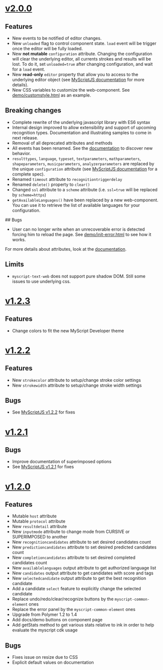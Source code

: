 # [v2.0.0](https://github.com/MyScript/myscript-text-web/tree/v2.0.0)

## Features
- New events to be notified of editor changes. 
- New `unloaded` flag to control component state. `load` event will be trigger once the editor will be fully loaded.
- New **not mutable** `configuration` attribute. Changing the configuration will clear the underlying editor, all currents strokes and results will be lost. To do it, set `unloaded=true` after changing configuration, and wait for a `load` event.
- New **read-only** `editor` property that allow you to access to the underlying editor object (see [MyScriptJS documentation]() for more details).
- New CSS variables to customize the web-component. See [demo/customstyle.html](demo/customstyle.html) as an example.
 
## Breaking changes
- Complete rewrite of the underlying javascript library with ES6 syntax
- Internal design improved to allow extensibility and support of upcoming recognition types. Documentation and illustrating samples to come in next release. 
- Removal of all deprecated attributes and methods
- All events has been renamed. See the [documentation](./docs/index.html) to discover new behavior.
- `resulttypes`, `language`, `typeset`, `textparameters`, `mathparameters`, `shapeparameters`, `musicparameters`, `analyzerparameters` are replaced by the unique `configuration` attribute (see [MyScriptJS documentation]() for a complete spec).
- Renamed `timeout` attribute to `recognitiontriggerdelay`
- Renamed `delete()` property to `clear()`
- Changed `ssl` attribute to a `scheme` attribute (i.e. `ssl=true` will be replaced by `scheme=https`)
- `getAvailableLanguages()` have been replaced by a new web-component. You can use it to retrieve the list of available languages for your configuration.

## Bugs
- User can no longer write when an unrecoverable error is detected forcing him to reload the page. See [demo/init-error.html](.demo/init-error.html) to see how it works.

For more details about attributes, look at the [documentation](./docs/index.html).

## Limits
- `myscript-text-web` does not support pure shadow DOM. Still some issues to use underlying css.

# [v1.2.3](https://github.com/MyScript/myscript-text-web/tree/v1.2.3)

## Features
- Change colors to fit the new MyScript Developer theme

# [v1.2.2](https://github.com/MyScript/myscript-text-web/tree/v1.2.2)

## Features
- New `strokecolor` attribute to setup/change stroke color settings
- New `strokewidth` attribute to setup/change stroke width settings

## Bugs
- See [MyScriptJS v1.2.2](https://github.com/MyScript/MyScriptJS/tree/v1.2.2) for fixes

# [v1.2.1](https://github.com/MyScript/myscript-text-web/tree/v1.2.1)

## Bugs
- Improve documentation of superimposed options
- See [MyScriptJS v1.2.1](https://github.com/MyScript/MyScriptJS/tree/v1.2.1) for fixes

# [v1.2.0](https://github.com/MyScript/myscript-text-web/tree/v1.2.0)

## Features
- Mutable `host` attribute
- Mutable `protocol` attribute
- New `resultdetail` attribute 
- New `inputmode` attribute to change mode from CURSIVE or SUPERIMPOSED to another
- New `recognitioncandidates` attribute to set desired candidates count
- New `predictioncandidates` attribute to set desired predicted candidates count
- New `completioncandidates` attribute to set desired completed candidates count
- New `availablelanguages` output attribute to get authorized language list
- New `candidates` output attribute to get candidates with score and tags
- New `selectedcandidate` output attribute to get the best recognition candidate
- Add a candidate `select` feature to explicitly change the selected candidate
- Replace undo/redo/clear/recognize buttons by the `myscript-common-element` ones
- Replace the error panel by the `myscript-common-element` ones
- Upgrade from Polymer 1.2 to 1.4
- Add docs/demo buttons on component page
- Add getStats method to get various stats relative to ink in order to help evaluate the myscript cdk usage

## Bugs
- Fixes issue on resize due to CSS
- Explicit default values on documentation 

